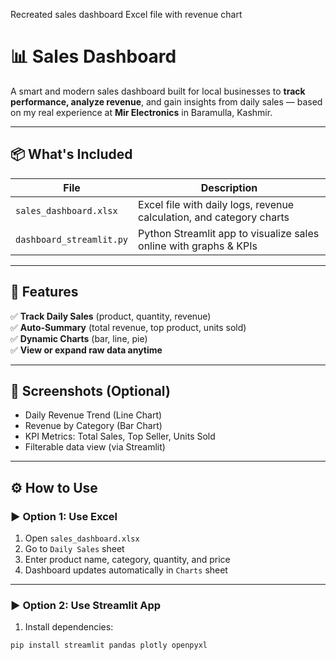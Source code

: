 Recreated sales dashboard Excel file with revenue chart
# 📊 Sales Dashboard

A smart and modern sales dashboard built for local businesses to **track performance, analyze revenue**, and gain insights from daily sales — based on my real experience at **Mir Electronics** in Baramulla, Kashmir.

---

## 📦 What's Included

| File | Description |
|------|-------------|
| `sales_dashboard.xlsx` | Excel file with daily logs, revenue calculation, and category charts |
| `dashboard_streamlit.py` | Python Streamlit app to visualize sales online with graphs & KPIs |

---

## 🧾 Features

✅ **Track Daily Sales** (product, quantity, revenue)  
✅ **Auto-Summary** (total revenue, top product, units sold)  
✅ **Dynamic Charts** (bar, line, pie)  
✅ **View or expand raw data anytime**

---

## 📸 Screenshots (Optional)
- Daily Revenue Trend (Line Chart)  
- Revenue by Category (Bar Chart)  
- KPI Metrics: Total Sales, Top Seller, Units Sold  
- Filterable data view (via Streamlit)

---

## ⚙️ How to Use

### ▶️ Option 1: Use Excel

1. Open `sales_dashboard.xlsx`  
2. Go to `Daily Sales` sheet  
3. Enter product name, category, quantity, and price  
4. Dashboard updates automatically in `Charts` sheet

---

### ▶️ Option 2: Use Streamlit App

1. Install dependencies:
```bash
pip install streamlit pandas plotly openpyxl
